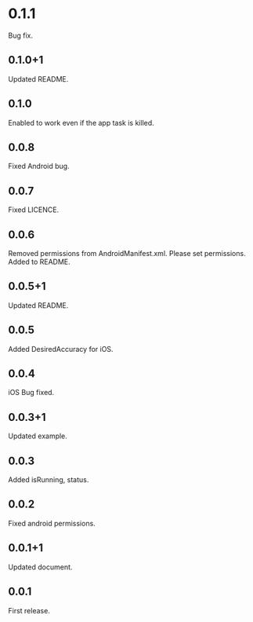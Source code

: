 # 0.1.1
Bug fix.

## 0.1.0+1
Updated README.

## 0.1.0
Enabled to work even if the app task is killed.

## 0.0.8
Fixed Android bug.

## 0.0.7
Fixed LICENCE.

## 0.0.6
Removed permissions from AndroidManifest.xml. Please set permissions. Added to README.

## 0.0.5+1
Updated README.

## 0.0.5
Added DesiredAccuracy for iOS.

## 0.0.4
iOS Bug fixed.

## 0.0.3+1
Updated example.

## 0.0.3
Added isRunning, status.

## 0.0.2
Fixed android permissions.

## 0.0.1+1
Updated document.

## 0.0.1
First release.
